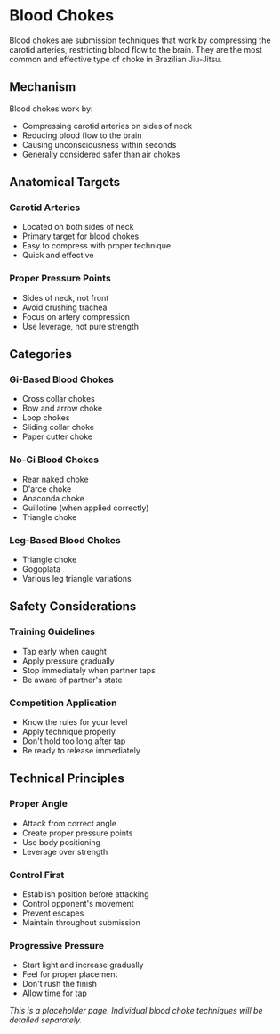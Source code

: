 # Blood Chokes

Blood chokes are submission techniques that work by compressing the carotid arteries, restricting blood flow to the brain. They are the most common and effective type of choke in Brazilian Jiu-Jitsu.

## Mechanism

Blood chokes work by:
- Compressing carotid arteries on sides of neck
- Reducing blood flow to the brain
- Causing unconsciousness within seconds
- Generally considered safer than air chokes

## Anatomical Targets

### Carotid Arteries
- Located on both sides of neck
- Primary target for blood chokes
- Easy to compress with proper technique
- Quick and effective

### Proper Pressure Points
- Sides of neck, not front
- Avoid crushing trachea
- Focus on artery compression
- Use leverage, not pure strength

## Categories

### Gi-Based Blood Chokes
- Cross collar chokes
- Bow and arrow choke
- Loop chokes
- Sliding collar choke
- Paper cutter choke

### No-Gi Blood Chokes
- Rear naked choke
- D'arce choke
- Anaconda choke
- Guillotine (when applied correctly)
- Triangle choke

### Leg-Based Blood Chokes
- Triangle choke
- Gogoplata
- Various leg triangle variations

## Safety Considerations

### Training Guidelines
- Tap early when caught
- Apply pressure gradually
- Stop immediately when partner taps
- Be aware of partner's state

### Competition Application
- Know the rules for your level
- Apply technique properly
- Don't hold too long after tap
- Be ready to release immediately

## Technical Principles

### Proper Angle
- Attack from correct angle
- Create proper pressure points
- Use body positioning
- Leverage over strength

### Control First
- Establish position before attacking
- Control opponent's movement
- Prevent escapes
- Maintain throughout submission

### Progressive Pressure
- Start light and increase gradually
- Feel for proper placement
- Don't rush the finish
- Allow time for tap

*This is a placeholder page. Individual blood choke techniques will be detailed separately.*
